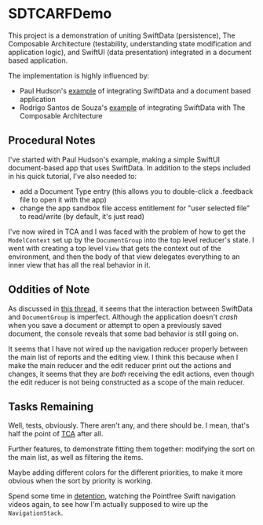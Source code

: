 #  SDTCARFDemo

This project is a demonstration of uniting SwiftData (persistence), The Composable Architecture (testability,
understanding state modification and application logic), and SwiftUI (data presentation) integrated in a
document based application.

The implementation is highly influenced by:

 - Paul Hudson's
[example](https://www.hackingwithswift.com/quick-start/swiftdata/how-to-create-a-document-based-app-with-swiftdata) of
integrating SwiftData and a document based application
 - Rodrigo Santos de Souza's [example](https://github.com/SouzaRodrigo61/SwiftDataTCA) of integrating SwiftData with
The Composable Architecture

## Procedural Notes

I've started with Paul Hudson's example, making a simple SwiftUI document-based app that uses SwiftData. In addition
to the steps included in his quick tutorial, I've also needed to:

- add a Document Type entry (this allows you to double-click a .feedback file to open it with the app)
- change the app sandbox file access entitlement for "user selected file" to read/write (by default, it's just read)

I've now wired in TCA and I was faced with the problem of how to get the `ModelContext` set up by the `DocumentGroup` into
the top level reducer's state. I went with creating a top level `View` that gets the context out of the environment, and then
the body of that view delegates everything to an inner view that has all the real behavior in it.


## Oddities of Note

As discussed in [this thread](https://forums.developer.apple.com/forums/thread/739820), it seems that the interaction
between SwiftData and `DocumentGroup` is imperfect. Although the application doesn't *crash* when you save a document or
attempt to open a previously saved document, the console reveals that some bad behavior is still going on.

It seems that I have not wired up the navigation reducer properly between the main list of reports and the editing view.
I think this because when I make the main reducer and the edit reducer print out the actions and changes, it seems that
they are *both* receiving the edit actions, even though the edit reducer is not being constructed as a scope of the main
reducer.

## Tasks Remaining

Well, tests, obviously. There aren't any, and there should be. I mean, that's half the point of [TCA](https://github.com/pointfreeco/swift-composable-architecture) after all.

Further features, to demonstrate fitting them together: modifying the sort on the main list, as well as filtering the
items.

Maybe adding different colors for the different priorities, to make it more obvious when the sort by priority is working.

Spend some time in [detention](https://www.pointfree.co/collections/swiftui/navigation/ep213-swiftui-navigation-stacks), watching
the Pointfree Swift navigation videos again, to see how I'm actually supposed to wire up the `NavigationStack`.
